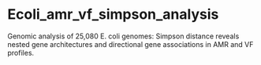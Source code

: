 # Ecoli_amr_vf_simpson_analysis
Genomic analysis of 25,080 E. coli genomes: Simpson distance reveals nested gene architectures and directional gene associations in AMR and VF profiles.
